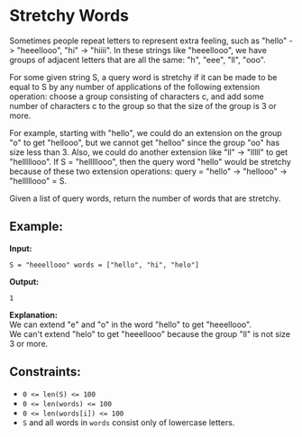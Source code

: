 # Stretchy Words

Sometimes people repeat letters to represent extra feeling, such as "hello" -> "heeellooo", "hi" -> "hiiii". In these strings like "heeellooo", we have groups of adjacent letters that are all the same: "h", "eee", "ll", "ooo".

For some given string S, a query word is stretchy if it can be made to be equal to S by any number of applications of the following extension operation: choose a group consisting of characters c, and add some number of characters c to the group so that the size of the group is 3 or more.

For example, starting with "hello", we could do an extension on the group "o" to get "hellooo", but we cannot get "helloo" since the group "oo" has size less than 3. Also, we could do another extension like "ll" -> "lllll" to get "helllllooo". If S = "helllllooo", then the query word "hello" would be stretchy because of these two extension operations: query = "hello" -> "hellooo" -> "helllllooo" = S.

Given a list of query words, return the number of words that are stretchy.

## Example:
**Input:**
```
S = "heeellooo" words = ["hello", "hi", "helo"]
```
**Output:**
```
1
```
**Explanation:**  
We can extend "e" and "o" in the word "hello" to get "heeellooo".  
We can't extend "helo" to get "heeellooo" because the group "ll" is not size 3 or more.

## Constraints:

- `0 <= len(S) <= 100`
- `0 <= len(words) <= 100`
- `0 <= len(words[i]) <= 100`
- `S` and all words in `words` consist only of lowercase letters.
